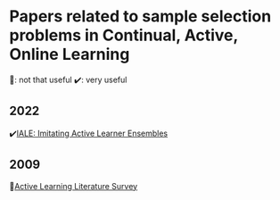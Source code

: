 # Papers related to sample selection problems in Continual, Active, Online Learning
🍤: not that useful
✔️: very useful

## 2022
✔️[IALE: Imitating Active Learner Ensembles](https://www.jmlr.org/papers/volume23/21-0387/21-0387.pdf)

## 2009

🍤[Active Learning Literature Survey](https://minds.wisconsin.edu/handle/1793/60660)
